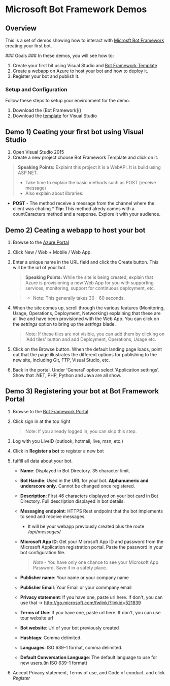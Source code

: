# Microsoft Bot Framework Demos #

<a name="Overview"></a>
## Overview ##
This is a set of demos showing how to interact with [Microsft Bot Framework](https://dev.botframework.com) creating your first bot.

<a id="goals" />
### Goals ###
In these demos, you will see how to:

1. Create your first bit using Visual Studio and [Bot Framework Template]("site")
2. Create a webapp on Azure to host your bot and how to deploy it.
3. Register your bot and publish it.

<a name="setup"></a>
### Setup and Configuration ###
Follow these steps to setup your environment for the demo.

1. Download the (Bot Framework]()
2. Download the [template]() for Visual Studio

<a name="Demo1"></a>
## Demo 1) Ceating your first bot using Visual Studio ##

1. Open Visual Studio 2015
2. Create a new project choose Bot Framework Template and click on it.

> **Speaking Points:** Explaint this project it is a WebAPI. It is build using ASP.NET.
>- Take time to explain the basic methods such as POST (receive message)
>- Also explain about libraries:
       
 * **POST** - The method receive a message from the channel where the client was chating
        * **Tip:** This method alredy cames with a countCaracters method and a response. Explore it with your audience.


<a name="Demo2"></a>
## Demo 2) Ceating a webapp to host your bot

1. Browse to the [Azure Portal](https://portal.azure.com)

2. Click New / Web + Mobile / Web App.

3. Enter a unique name in the URL field and click the Create button. This will be the url of your bot.

    > **Speaking Points:** While the site is being created, explain that Azure is provisioning a new Web App for you with supporting services, monitoring, support for continuous deployment, etc.

    >- Note: This generally takes 30 - 60 seconds.

4. When the site comes up, scroll through the various features (Monitoring, Usage, Operations, Deployment, Networking) explaining that these are all live and have been provisioned with the Web App. You can click on the _settings_ option to bring up the _settings_ blade.

    > Note: If these tiles are not visible, you can add them by clicking on 'Add tiles' button and add Deployment, Operations, Usage etc.

5. Click on the Browse button. When the default landing page loads, point out that the page illustrates the different options for publishing to the new site, including Git, FTP, Visual Studio, etc.

6.  Back in the portal, Under 'General' option select 'Application settings'. Show that .NET, PHP, Python and Java are all show.


<a name="Demo3"></a>
## Demo 3) Registering your bot at Bot Framework Portal

1. Browse to the [Bot Framework Portal](https://dev.botframework.com/)

2. Click sign in at the top right

    > Note: If you already logged in, you can skip this step.

3. Log with you LiveID (outlook, hotmail, live, msn, etc.)

4. Click in **Register a bot** to register a new bot

5. fulfill all data about your bot.
    * **Name**: Displayed in Bot Directory. 35 character limit.
    * **Bot Handle**: Used in the URL for your bot. **Alphanumeric and underscore only**. Cannot be changed once registered.
    * **Description**: First 46 characters displayed on your bot card in Bot Directory. Full description displayed in bot details.

    * **Messaging endpoint**: HTTPS Rest endpoint that the bot implements to send and receive messages.
        - It will be your webapp previously created plus the route */api/messages/*
    * **Microsoft App ID**: Get your Microsoft App ID and password from the Microsoft Application registration portal. Paste the password in your bot configuration file.
        > *Note* - You have only one chance to see your Microsoft App Password. Save it in a safety place.

    * **Publisher name**: Your name or your company name
    * **Publisher Email**: Your Email or your commpany email
    * **Privacy statement**: If you have one, paste url here. If don't, you can use that -> http://go.microsoft.com/fwlink/?linkid=521839
    * **Terms of Use**: If you have one, paste url here. If don't, you can use tour website url
    * **Bot website**: Url of your bot previously created
    * **Hashtags**: Comma delimited.
    * **Languages**: ISO 639-1 format, comma delimited.
    * **Default Conversation Language**: The default language to use for new users.(in ISO 639-1 format)

6.  Accept Privacy statement, Terms of use, and Code of conduct. and click _Register_